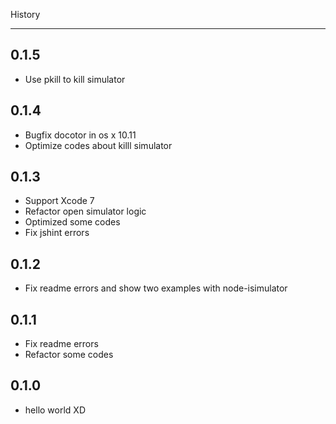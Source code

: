  History

---

 ## 0.1.5

 - Use pkill to kill simulator

 ## 0.1.4

 - Bugfix docotor in os x 10.11
 - Optimize codes about killl simulator

## 0.1.3

- Support Xcode 7
- Refactor open simulator logic
- Optimized some codes 
- Fix jshint errors

## 0.1.2

- Fix readme errors and show two examples with node-isimulator


## 0.1.1

- Fix readme errors
- Refactor some codes

## 0.1.0

- hello world XD
